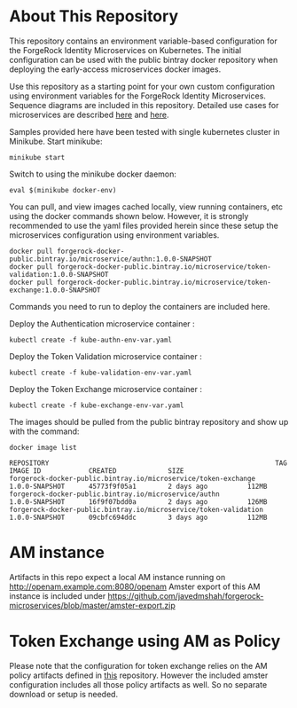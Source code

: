 # About This Repository
This repository contains an environment variable-based configuration for the ForgeRock Identity Microservices on Kubernetes. The initial configuration can be used with the public bintray docker repository when deploying the early-access microservices docker images.

Use this repository as a starting point for your own custom configuration using environment variables for the ForgeRock Identity Microservices. Sequence diagrams are included in this repository. Detailed use cases for microservices are described [here](https://forum.forgerock.com/2018/04/oauth2-forgerock-identity-microservices/) and [here](https://forum.forgerock.com/2018/04/token-exchange-and-delegation/).

Samples provided here have been tested with single kubernetes cluster in Minikube. 
Start minikube:
```shell
minikube start
```

Switch to using the minikube docker daemon:
```shell
eval $(minikube docker-env)
```
You can pull, and view images cached locally, view running containers, etc using the docker commands shown below.
However, it is strongly recommended to use the yaml files provided herein since these setup the microservices configuration using environment variables.

```shell
docker pull forgerock-docker-public.bintray.io/microservice/authn:1.0.0-SNAPSHOT
docker pull forgerock-docker-public.bintray.io/microservice/token-validation:1.0.0-SNAPSHOT
docker pull forgerock-docker-public.bintray.io/microservice/token-exchange:1.0.0-SNAPSHOT
```

Commands you need to run to deploy the containers are included here.

Deploy the Authentication microservice container :
```shell
kubectl create -f kube-authn-env-var.yaml
```
Deploy the Token Validation microservice container :
```shell
kubectl create -f kube-validation-env-var.yaml
```
Deploy the Token Exchange microservice container :
```shell
kubectl create -f kube-exchange-env-var.yaml
```

The images should be pulled from the public bintray repository and show up with the command:
```shell
docker image list
```
```
REPOSITORY                                                         TAG                 IMAGE ID            CREATED             SIZE
forgerock-docker-public.bintray.io/microservice/token-exchange     1.0.0-SNAPSHOT      45773f9f05a1        2 days ago          112MB
forgerock-docker-public.bintray.io/microservice/authn              1.0.0-SNAPSHOT      16f9f07bdd0a        2 days ago          126MB
forgerock-docker-public.bintray.io/microservice/token-validation   1.0.0-SNAPSHOT      09cbfc694ddc        3 days ago          112MB
```
# AM instance
Artifacts in this repo expect a local AM instance running on http://openam.example.com:8080/openam
Amster export of this AM instance is included under https://github.com/javedmshah/forgerock-microservices/blob/master/amster-export.zip

# Token Exchange using AM as Policy

Please note that the configuration for token exchange relies on the AM policy artifacts defined in [this](https://github.com/javedmshah/token-exchange-microservice) repository. However the included amster configuration includes all those policy artifacts as well. So no separate download or setup is needed.
